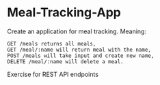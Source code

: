 # Meal-Tracking-App

Create an application for meal tracking. Meaning: 

    GET /meals returns all meals, 
    GET /meal/:name will return meal with the name, 
    POST /meals will take input and create new name, 
    DELETE /meal/:name will delete a meal. 

Exercise for REST API endpoints
